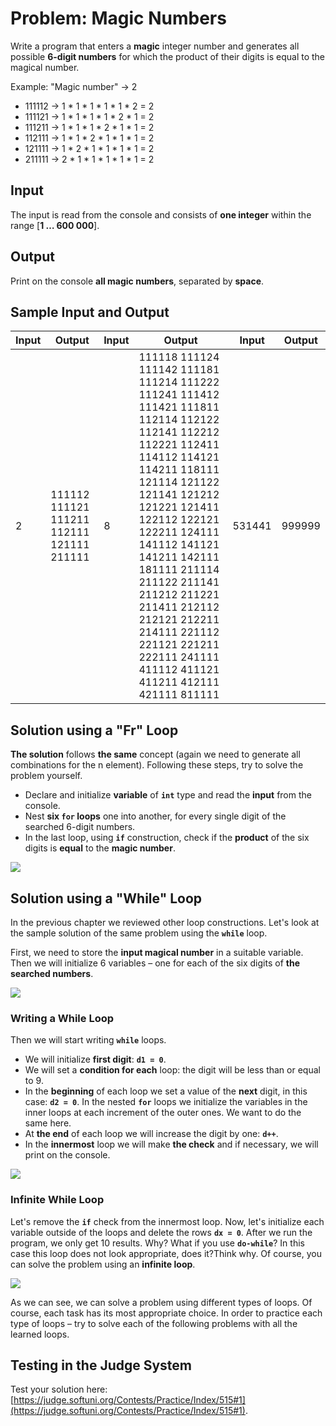 # Problem: Magic Numbers

Write a program that enters a **magic** integer number and generates all possible **6-digit numbers** for which the product of their digits is equal to the magical number.

Example: "Magic number" &rarr; 2
-	111112 &rarr; 1 \* 1 \* 1 \* 1 \* 1 \* 2 = 2
-	111121 &rarr; 1 \* 1 \* 1 \* 1 \* 2 \* 1 = 2
-	111211 &rarr; 1 \* 1 \* 1 \* 2 \* 1 \* 1 = 2
-	112111 &rarr; 1 \* 1 \* 2 \* 1 \* 1 \* 1 = 2
-	121111 &rarr; 1 \* 2 \* 1 \* 1 \* 1 \* 1 = 2
-	211111 &rarr; 2 \* 1 \* 1 \* 1 \* 1 \* 1 = 2

## Input

The input is read from the console and consists of **one integer** within the range [**1 … 600 000**].

## Output

Print on the console **all magic numbers**, separated by **space**.

## Sample Input and Output

| Input | Output | Input | Output | Input | Output |
| --- | --- | --- | --- | --- | --- |
|2|111112 111121 111211 112111 121111 211111|8|111118 111124 111142 111181 111214 111222 111241 111412 111421 111811 112114 112122 112141 112212 112221 112411 114112 114121 114211 118111 121114 121122 121141 121212 121221 121411 122112 122121 122211 124111 141112 141121 141211 142111 181111 211114 211122 211141 211212 211221 211411 212112 212121 212211 214111 221112 221121 221211 222111 241111 411112 411121 411211 412111 421111 811111|531441|999999|

## Solution using a "Fr" Loop

**The solution** follows **the same** concept (again we need to generate all combinations for the n element). Following these steps, try to solve the problem yourself.

- Declare and initialize **variable** of **`int`** type and read the **input** from the console.
- Nest **six `for` loops** one into another, for every single digit of the searched 6-digit numbers. 
- In the last loop, using **`if`** construction, check if the **product** of the six digits is **equal** to the **magic number**.

![](/assets/chapter-7-exam-preparation-images/02.magic-numbers-1.png)

## Solution using a "While" Loop

In the previous chapter we reviewed other loop constructions. Let's look at the sample solution of the same problem using the **`while`** loop.

First, we need to store the **input magical number** in a suitable variable. Then we will initialize 6 variables – one for each of the six digits of **the searched numbers**. 

![](/assets/chapter-7-exam-preparation-images/02.magic-numbers-2.png)

### Writing a While Loop

Then we will start writing **`while`** loops.

- We will initialize **first digit**: **`d1 = 0`**.
- We will set a **condition for each** loop: the digit will be less than or equal to 9.
- In the **beginning** of each loop we set a value of the **next** digit, in this case: **`d2 = 0`**. In the nested **`for`** loops we initialize the variables in the inner loops at each increment of the outer ones. We want to do the same here.
- At **the end** of each loop we will increase the digit by one: **`d++`**.
- In the **innermost** loop we will make **the check** and if necessary, we will print on the console.

![](/assets/chapter-7-exam-preparation-images/02.magic-numbers-3.png)

### Infinite While Loop

Let's remove the **`if`** check from the innermost loop. Now, let's initialize each variable outside of the loops and delete the rows **`dx = 0`**. After we run the program, we only get 10 results. Why? What if you use **`do-while`**? In this case this loop does not look appropriate, does it?Think why. Of course, you can solve the problem using an **infinite loop**.

![](/assets/chapter-7-exam-preparation-images/02.magic-numbers-4.png)

As we can see, we can solve a problem using different types of loops. Of course, each task has its most appropriate choice. In order to practice each type of loops – try to solve each of the following problems with all the learned loops.

## Testing in the Judge System

Test your solution here: [https://judge.softuni.org/Contests/Practice/Index/515#1](https://judge.softuni.org/Contests/Practice/Index/515#1).
